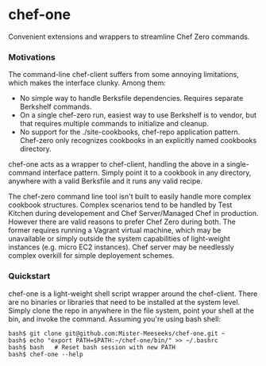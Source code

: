 # chef-one
Convenient extensions and wrappers to streamline Chef Zero commands.

### Motivations

The command-line chef-client suffers from some annoying limitations, which makes the interface clunky. Among them:

* No simple way to handle Berksfile dependencies. Requires separate Berkshelf commands.
* On a single chef-zero run, easiest way to use Berkshelf is to vendor, but that requires multiple commands to 
initialize and cleanup.
* No support for the ./site-cookbooks, chef-repo application pattern. Chef-zero only recognizes cookbooks in an explicitly
named cookbooks directory.

chef-one acts as a wrapper to chef-client, handling the above in a single-command interface pattern. Simply point it to a 
cookbook in any directory, anywhere with a valid Berksfile and it runs any valid recipe.

The chef-zero command line tool isn't built to easily handle more complex cookbook structures. Complex scenarios tend to be
handled by Test Kitchen during developement and Chef Server/Managed Chef in production. However there are valid reasons to 
prefer Chef Zero during both. The former requires running a Vagrant virtual machine, which may be unavailable or simply 
outside the system capabilities of light-weight instances (e.g. micro EC2 instances). Chef server may be needlessly complex
overkill for simple deployement schemes.

### Quickstart

chef-one is a light-weight shell script wrapper around the chef-client. There are no binaries or libraries that need to be
installed at the system level. Simply clone the repo in anywhere in the file system, point your shell at the bin, and invoke the command. Assuming you're using bash shell:

```
bash$ git clone git@github.com:Mister-Meeseeks/chef-one.git ~
bash$ echo "export PATH=$PATH:~/chef-one/bin/" >> ~/.bashrc
bash$ bash   # Reset bash session with new PATH
bash$ chef-one --help
```
